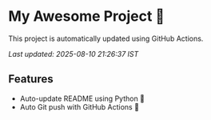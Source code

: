 # My Awesome Project 🚀

This project is automatically updated using GitHub Actions.

_Last updated: 2025-08-10 21:26:37 IST_

## Features
- Auto-update README using Python 🐍
- Auto Git push with GitHub Actions 🤖
